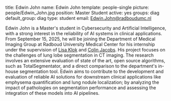 title: Edwin John
name: Edwin John
template: people-single
picture: people/Edwin_John.jpg
position: Master Student
active: yes
groups: diag
default_group: diag
type: student
email: Edwin.John@radboudumc.nl


Edwin John is a Master's student in Cybersecurity and Artificial Intelligence, with a strong interest in the reliability of AI systems in clinical applications. From September 15, 2025, he will be joining the Department of Medical Imaging Group at Radboud University Medical Center for his internship under the supervision of [Lisa Klok](https://www.diagnijmegen.nl/people/lisa-klok/) and [Colin Jacobs](https://www.diagnijmegen.nl/people/colin-jacobs/). 
His project focuses on the challenges of lung lobe segmentation in CT imaging. The research involves an extensive evaluation of state of the art, open source algorithms, such as TotalSegmentator, and a direct comparison to the department's in-house segmentation tool. Edwin aims to contribute to the development and evaluation of reliable AI solutions for downstream clinical applications like emphysema quantification and lung nodule localization; by analyzing the impact of pathologies on segmentation performance and assessing the integration of these models into AI pipelines.
